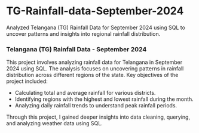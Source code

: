 # TG-Rainfall-data-September-2024
Analyzed Telangana (TG) Rainfall Data for September 2024 using SQL to uncover patterns and insights into regional rainfall distribution.

### Telangana (TG) Rainfall Data - September 2024

This project involves analyzing rainfall data for Telangana in September 2024 using SQL. The analysis focuses on uncovering patterns in rainfall distribution across different regions of the state. Key objectives of the project included:
- Calculating total and average rainfall for various districts.
- Identifying regions with the highest and lowest rainfall during the month.
- Analyzing daily rainfall trends to understand peak rainfall periods.

Through this project, I gained deeper insights into data cleaning, querying, and analyzing weather data using SQL.
